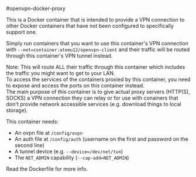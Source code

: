 #openvpn-docker-proxy

This is a Docker container that is intended to provide a VPN connection to other Docker containers that have not been configured to specifically support one.

Simply run containers that you want to use this container's VPN connection with `--net=container:atemu12/openvpn-client` and their traffic will be routed through this container's VPN tunnel instead.

Note: This will route ALL their traffic through this container which includes the traffic you might want to get to your LAN.  
To access the services of the containers proxied by this container, you need to expose and access the ports on this container instead.  
The main purpose of this container is to give actual proxy servers (HTTP(S), SOCKS) a VPN connection they can relay or for use with conainers that don't provide network accessible services (e.g. download things to local storage).

This container needs:

- An ovpn file at `/config/ovpn` 
- An auth file at `/config/auth` (username on the first and password on the second line) 
- A tunnel device (e.g. `--device=/dev/net/tun`)
- The `NET_ADMIN` capability (`--cap-add=NET_ADMIN`)

Read the Dockerfile for more info.
